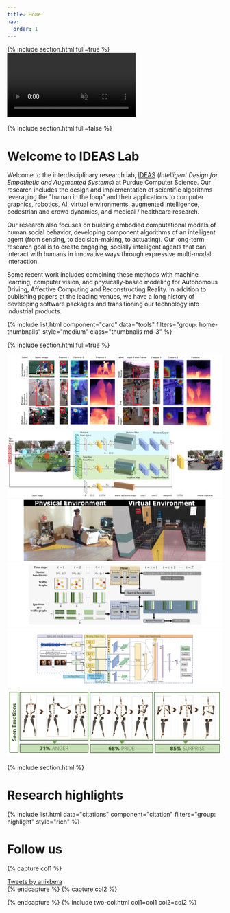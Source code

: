 ```yaml
---
title: Home
nav:
  order: 1
---
```


{% include section.html full=true %}
<video autoplay loop muted id="home-vid">
  <source src="/images/sequence.mp4" type="video/mp4">
</video>

{% include section.html full=false %}
# Welcome to IDEAS Lab

Welcome to the interdisciplinary research lab, [IDEAS](https://ideas.purdue.edu) (*Intelligent Design for Empathetic and Augmented Systems*) at Purdue Computer Science. Our research includes the design and implementation of scientific algorithms leveraging the "human in the loop" and their applications to computer graphics, robotics, AI, virtual environments, augmented intelligence, pedestrian and crowd dynamics, and medical / healthcare research.

Our research also focuses on building embodied computational models of human social behavior, developing component algorithms of an intelligent agent (from sensing, to decision-making, to actuating). Our long-term research goal is to create engaging, socially intelligent agents that can interact with humans in innovative ways through expressive multi-modal interaction.

Some recent work includes combining these methods with machine learning, computer vision, and physically-based modeling for Autonomous Driving, Affective Computing and Reconstructing Reality. In addition to publishing papers at the leading venues, we have a long history of developing software packages and transitioning our technology into industrial products.


{% include list.html component="card" data="tools" filters="group: home-thumbnails" style="medium" class="thumbnails md-3" %}

<!-- {%
  include link.html
  type="github"
  icon=""
  text="See the template on GitHub"
  link="greenelab/lab-website-template"
  style="button"
%}
{%
  include link.html
  type="docs"
  icon=""
  text="See the documentation"
  link="https://github.com/greenelab/lab-website-template/wiki"
  style="button"
%}
{:.center} -->

{% include section.html full=true %}

<div class="glider-contain">
  <div class="glider">
    <div><img src="images/home/slide1.jpg"></div>
    <div><img src="images/home/slide2.jpg"></div>
    <div><img src="images/home/slide3.jpg"></div>
    <div><img src="images/home/slide4.jpg"></div>
    <div><img src="images/home/slide5.jpg"></div>
    <div><img src="images/home/slide6.jpg"></div>
  </div>

  <div role="tablist" class="dots"></div>
</div>
<!-- {% include banner.html image="images/banner1.jpg" %} -->

{% include section.html %}

# Research highlights

{% include list.html 
  data="citations" 
  component="citation" 
  filters="group: highlight"
  style="rich" 
%}

<!-- {% capture text %}
Lorem ipsum dolor sit amet, consectetur adipiscing elit, sed do eiusmod tempor incididunt ut labore et dolore magna aliqua.
Ut enim ad minim veniam, quis nostrud exercitation ullamco laboris nisi ut aliquip ex ea commodo consequat.

{%
  include link.html
  link="research"
  text="See what we've published"
  icon="fas fa-arrow-right"
  flip=true
%}
{:.center}
{% endcapture %}

{%
  include feature.html
  image="images/photo.jpg"
  link="research"
  title="Our Research"
  text=text
%}

{% capture text %}
Duis aute irure dolor in reprehenderit in voluptate velit esse cillum dolore eu fugiat nulla pariatur.
Excepteur sint occaecat cupidatat non proident, sunt in culpa qui officia deserunt mollit anim id est laborum.

{%
  include link.html
  link="tools"
  text="Browse our tools"
  icon="fas fa-arrow-right"
  flip=true
%}
{:.center}
{% endcapture %}

{%
  include feature.html
  image="images/photo.jpg"
  link="resources"
  title="Our Resources"
  flip=true
  text=text
%}

{% capture text %}
Lorem ipsum dolor sit amet, consectetur adipiscing elit, sed do eiusmod tempor incididunt ut labore et dolore magna aliqua.

{%
  include link.html
  link="team"
  text="Meet our team"
  icon="fas fa-arrow-right"
  flip=true
%}
{:.center}
{% endcapture %}

{%
  include feature.html
  image="images/photo.jpg"
  link="team"
  title="Our Team"
  text=text
%}

Lorem ipsum dolor sit amet, consectetur adipiscing elit, sed do eiusmod tempor incididunt ut labore et dolore magna aliqua.
Ut enim ad minim veniam, quis nostrud exercitation ullamco laboris nisi ut aliquip ex ea commodo consequat. -->

# Follow us

{% capture col1 %}
  <div class="social">
    <a class="twitter-timeline" href="https://twitter.com/anikbera?ref_src=twsrc%5Etfw" data-height="700" data-width="350">Tweets by anikbera</a> <script async src="https://platform.twitter.com/widgets.js" charset="utf-8"></script>
  </div>
{% endcapture %}
{% capture col2 %}

{% endcapture %}
{% include two-col.html col1=col1 col2=col2 %}